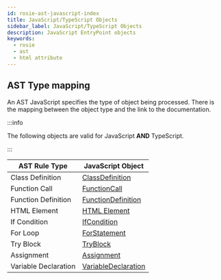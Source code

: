 ```yaml
---
id: rosie-ast-javascript-index
title: JavaScript/TypeScript Objects
sidebar_label: JavaScript/TypeScript Objects
description: JavaScript EntryPoint objects
keywords:
  - rosie
  - ast
  - html attribute
---
```


## AST Type mapping

An AST JavaScript specifies the type of object being processed.
There is the mapping between the object type and the link to the documentation.

:::info

The following objects are valid for JavaScript **AND** TypeScript.

:::

| AST Rule Type        | JavaScript Object                                                                          |
| -------------------- | ------------------------------------------------------------------------------------------ |
| Class Definition     | [ClassDefinition](/docs/rosie/ast/javascript/rosie-ast-javascript-classdefinition)         |
| Function Call        | [FunctionCall](/docs/rosie/ast/javascript/rosie-ast-javascript-functioncall)               |
| Function Definition  | [FunctionDefinition](/docs/rosie/ast/javascript/rosie-ast-javascript-functiondefinition)   |
| HTML Element         | [HTML Element](/docs/rosie/ast/javascript/rosie-ast-javascript-htmlelement)                |
| If Condition         | [IfCondition](/docs/rosie/ast/common/rosie-ast-common-ifstatement)                         |
| For Loop             | [ForStatement](/docs/rosie/ast/common/rosie-ast-common-forstatement)                       |
| Try Block            | [TryBlock](/docs/rosie/ast/javascript/rosie-ast-javascript-try-block)                      |
| Assignment           | [Assignment](/docs/rosie/ast/javascript/rosie-ast-javascript-assignment)                   |
| Variable Declaration | [VariableDeclaration](/docs/rosie/ast/javascript/rosie-ast-javascript-variabledeclaration) |
